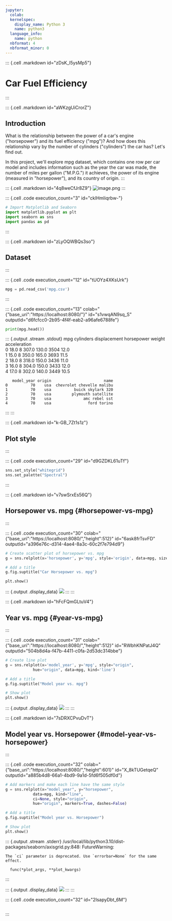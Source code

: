 ```yaml
---
jupyter:
  colab:
  kernelspec:
    display_name: Python 3
    name: python3
  language_info:
    name: python
  nbformat: 4
  nbformat_minor: 0
---
```


::: {.cell .markdown id="zDsK_l5ysMp5"}
# Car Fuel Efficiency
:::

::: {.cell .markdown id="aWKzgUiCrorZ"}
## Introduction

What is the relationship between the power of a car\'s engine
(\"horsepower\") and its fuel efficiency (\"mpg\")? And how does this
relationship vary by the number of cylinders (\"cylinders\") the car
has? Let\'s find out.

In this project, we\'ll explore mpg dataset, which contains one row per
car model and includes information such as the year the car was made,
the number of miles per gallon (\"M.P.G.\") it achieves, the power of
its engine (measured in \"horsepower\"), and its country of origin.
:::

::: {.cell .markdown id="4q8weCfJr8Z9"}
![image.png](vertopal_d231a80600ac446281d8f6ebd182602d/b7078b2b009439416cdd5c2b6e185638af6ed952.png)
:::

::: {.cell .code execution_count="3" id="cklHmIiqrbw-"}
``` python
# Import Matplotlib and Seaborn
import matplotlib.pyplot as plt
import seaborn as sns
import pandas as pd
```
:::

::: {.cell .markdown id="zLyOQWBQs3so"}
## Dataset
:::

::: {.cell .code execution_count="12" id="tUOYz4XKsUrk"}
``` python
mpg = pd.read_csv('mpg.csv')
```
:::

::: {.cell .code execution_count="13" colab="{\"base_uri\":\"https://localhost:8080/\"}" id="s1vwqAN9sq_S" outputId="d6fcfcc0-2b95-4f4f-eab2-a96afe6788fe"}
``` python
print(mpg.head())
```

::: {.output .stream .stdout}
        mpg  cylinders  displacement  horsepower  weight  acceleration  \
    0  18.0          8         307.0       130.0    3504          12.0   
    1  15.0          8         350.0       165.0    3693          11.5   
    2  18.0          8         318.0       150.0    3436          11.0   
    3  16.0          8         304.0       150.0    3433          12.0   
    4  17.0          8         302.0       140.0    3449          10.5   

       model_year origin                       name  
    0          70    usa  chevrolet chevelle malibu  
    1          70    usa          buick skylark 320  
    2          70    usa         plymouth satellite  
    3          70    usa              amc rebel sst  
    4          70    usa                ford torino  
:::
:::

::: {.cell .markdown id="k-GB_7Zt1s1z"}
## Plot style
:::

::: {.cell .code execution_count="29" id="d9GZDKL61uTf"}
``` python
sns.set_style("whitegrid")
sns.set_palette("Spectral")
```
:::

::: {.cell .markdown id="v7swSrxEs56Q"}
## Horsepower vs. mpg {#horsepower-vs-mpg}
:::

::: {.cell .code execution_count="30" colab="{\"base_uri\":\"https://localhost:8080/\",\"height\":512}" id="6ask8frTsvFD" outputId="a396e76c-d314-4ae4-8a3c-60c2f7e794d9"}
``` python
# Create scatter plot of horsepower vs. mpg
g = sns.relplot(x='horsepower', y='mpg', style='origin', data=mpg, size='cylinders', hue='cylinders')

# Add a title
g.fig.suptitle("Car Horsepower vs. mpg")

plt.show()
```

::: {.output .display_data}
![](vertopal_d231a80600ac446281d8f6ebd182602d/2a145484c2a2c27ea41eccbd4a665f1fb47ec8a9.png)
:::
:::

::: {.cell .markdown id="hFcFQmGLtuV4"}
## Year vs. mpg {#year-vs-mpg}
:::

::: {.cell .code execution_count="31" colab="{\"base_uri\":\"https://localhost:8080/\",\"height\":512}" id="RWbhKNPatJ4Q" outputId="504b8d4a-f47b-4411-c0fa-2d53dc314bbe"}
``` python
# Create line plot
g = sns.relplot(x='model_year', y='mpg', style="origin",
            hue="origin", data=mpg, kind='line')

# Add a title
g.fig.suptitle("Model year vs. mpg")

# Show plot
plt.show()
```

::: {.output .display_data}
![](vertopal_d231a80600ac446281d8f6ebd182602d/dd6bb168bb5604ea4cf25413eac3818864ea0e59.png)
:::
:::

::: {.cell .markdown id="7sDRXCPvuDvT"}
## Model year vs. Horsepower {#model-year-vs-horsepower}
:::

::: {.cell .code execution_count="32" colab="{\"base_uri\":\"https://localhost:8080/\",\"height\":601}" id="X_8kTUGetqeQ" outputId="a885b4d8-66a1-4bd9-9a1d-5fd6f505df0d"}
``` python
# Add markers and make each line have the same style
g = sns.relplot(x="model_year", y="horsepower",
            data=mpg, kind="line",
            ci=None, style="origin",
            hue="origin", markers=True, dashes=False)

# Add a title
g.fig.suptitle("Model year vs. Horsepower")

# Show plot
plt.show()
```

::: {.output .stream .stderr}
    /usr/local/lib/python3.10/dist-packages/seaborn/axisgrid.py:848: FutureWarning: 

    The `ci` parameter is deprecated. Use `errorbar=None` for the same effect.

      func(*plot_args, **plot_kwargs)
:::

::: {.output .display_data}
![](vertopal_d231a80600ac446281d8f6ebd182602d/6dd460d52006fccb9e731588cf4316b22dae170a.png)
:::
:::

::: {.cell .code execution_count="32" id="2IsapyDbt_6M"}
``` python
```
:::
